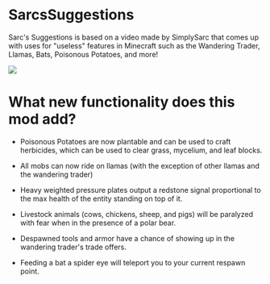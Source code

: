 # SarcsSuggestions
Sarc's Suggestions is based on a video made by SimplySarc that comes up with uses for "useless" features in Minecraft such as the Wandering Trader, Llamas, Bats, Poisonous Potatoes, and more!

[![](http://img.youtube.com/vi/2nF8IQci5us/0.jpg)](https://www.youtube.com/watch?v=2nF8IQci5us)

# What new functionality does this mod add?

- Poisonous Potatoes are now plantable and can be used to craft herbicides, which can be used to clear grass, mycelium, and leaf blocks.
     
- All mobs can now ride on llamas (with the exception of other llamas and the wandering trader)

- Heavy weighted pressure plates output a redstone signal proportional to the max health of the entity standing on top of it.
 
- Livestock animals (cows, chickens, sheep, and pigs) will be paralyzed with fear when in the presence of a polar bear.
    
- Despawned tools and armor have a chance of showing up in the wandering trader's trade offers.
    
- Feeding a bat a spider eye will teleport you to your current respawn point.


